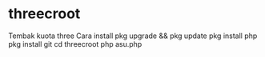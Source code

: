 # threecroot
Tembak kuota three 
Cara install
pkg upgrade && pkg update
pkg install php
pkg install git
cd threecroot
php asu.php
